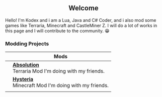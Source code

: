<h2 align = "center">Welcome</h2>

Hello! I'm Kodex and i am a Lua, Java and C# Coder, and i also mod some games like Terraria, Minecraft and CastleMiner Z. I will do a lot of works in this page and I will contribute to the community. 😁

<h3 align="left">Modding Projects</h3>

||Mods|
|-----------------------------------------------------------------------------------------------------------------------------------------------------------------------------------------------------------------------------|-----------------------------------------------------------------------------------------------------------------------------------------------------------------------------------------------------------------------------|
||[<b>Absolution</b>](https://github.com/Dustye-0827/AbsolutionMod)<br>Terraria Mod I'm doing with my friends.||<br>
||[<b>Hysteria</b>](https://github.com/MetalDross/HysteriaMC)<br>Minecraft Mod I'm doing with my friends.||<br>
||||
